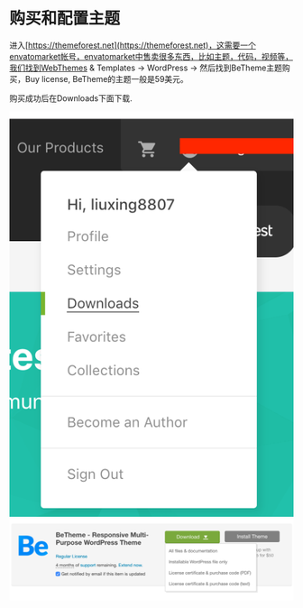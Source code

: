 # 购买和配置主题

进入[https://themeforest.net](https://themeforest.net)，这需要一个envatomarket帐号，envatomarket中售卖很多东西，比如主题，代码，视频等，我们找到WebThemes & Templates -> WordPress -> 然后找到BeTheme主题购买，Buy license, BeTheme的主题一般是59美元。

购买成功后在Downloads下面下载.

![](./images/1.png)
![](./images/2.png)




